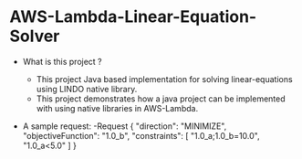# AWS-Lambda-Linear-Equation-Solver
* What is this project ?
    - This project Java based implementation for solving linear-equations using LINDO native library.
    - This project demonstrates how a java project can be implemented with using native libraries in AWS-Lambda.

* A sample request:
-Request
{ 
	"direction": "MINIMIZE",
	"objectiveFunction": "1.0_b",
	"constraints": [ 
		"1.0_a;1.0_b=10.0",
		"1.0_a<5.0"
	] 
}
